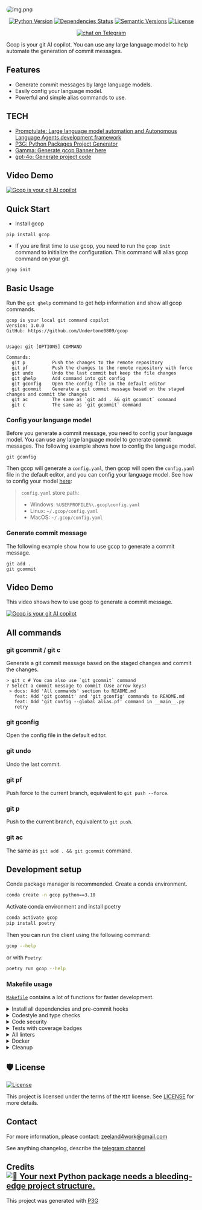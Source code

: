 <img src="assets/images/banner.png" alt="img.png" style="border-radius: 15px;">

<div align="center">

[![Python Version](https://img.shields.io/pypi/pyversions/gcop.svg)](https://pypi.org/project/gcop/)
[![Dependencies Status](https://img.shields.io/badge/dependencies-up%20to%20date-brightgreen.svg)](https://github.com/Undertone0809/gcop/pulls?utf8=%E2%9C%93&q=is%3Apr%20author%3Aapp%2Fdependabot)
[![Semantic Versions](https://img.shields.io/badge/%20%20%F0%9F%93%A6%F0%9F%9A%80-semantic--versions-e10079.svg)](https://github.com/Undertone0809/gcop/releases)
[![License](https://img.shields.io/github/license/Undertone0809/gcop)](https://github.com/Undertone0809/gcop/blob/main/LICENSE)

<a href="https://t.me/zeeland0809" target="_blank">
    <img src="https://img.shields.io/badge/Telegram-join%20chat-2CA5E0?logo=telegram&logoColor=white" alt="chat on Telegram">
</a>

</div>

Gcop is your git AI copilot. You can use any large language model to help automate the generation of commit messages.

## Features

- Generate commit messages by large language models.
- Easily config your language model.
- Powerful and simple alias commands to use.

## TECH

- [Promptulate: Large language model automation and Autonomous Language Agents development framework](https://github.com/Undertone0809/promptulate)
- [P3G: Python Packages Project Generator](https://github.com/Undertone0809/P3G)
- [Gamma: Generate gcop Banner here](https://gamma.app/)
- [gpt-4o: Generate project code](https://openai.com/)

## Video Demo

[![Gcop is your git AI copilot](https://zeeland-bucket.oss-cn-beijing.aliyuncs.com/images/20240624003422.png)](https://www.youtube.com/watch?v=j7qKI_TdhXs "Gcop is your git AI copilot")

## Quick Start

- Install gcop

```shell
pip install gcop
```

- If you are first time to use gcop, you need to run the `gcop init` command to initialize the configuration. This command will alias gcop command on your git.

```shell
gcop init
```

## Basic Usage

Run the `git ghelp` command to get help information and show all gcop commands.

```shell
gcop is your local git command copilot
Version: 1.0.0
GitHub: https://github.com/Undertone0809/gcop


Usage: git [OPTIONS] COMMAND

Commands:
  git p          Push the changes to the remote repository
  git pf         Push the changes to the remote repository with force
  git undo       Undo the last commit but keep the file changes
  git ghelp      Add command into git config
  git gconfig    Open the config file in the default editor
  git gcommit    Generate a git commit message based on the staged changes and commit the changes
  git ac         The same as `git add . && git gcommit` command
  git c          The same as `git gcommit` command
```

### Config your language model

Before you generate a commit message, you need to config your language model. You can use any large language model to generate commit messages. The following example shows how to config the language model.

```shell
git gconfig
```

Then gcop will generate a `config.yaml`, then gcop will open the `config.yaml` file in the default editor, and you can config your language model. See how to config your model [here](./docs/how-to-config-model.md):

> `config.yaml` store path:
> - Windows: `%USERPROFILE%\.gcop\config.yaml`
> - Linux: `~/.gcop/config.yaml`
> - MacOS: `~/.gcop/config.yaml`

### Generate commit message

The following example show how to use gcop to generate a commit message. 

```shell
git add .
git gcommit
```

## Video Demo

This video shows how to use gcop to generate a commit message.

[![Gcop is your git AI copilot](https://zeeland-bucket.oss-cn-beijing.aliyuncs.com/images/20240624003422.png)](https://www.youtube.com/watch?v=j7qKI_TdhXs "Gcop is your git AI copilot")

## All commands

### git gcommit / git c

Generate a git commit message based on the staged changes and commit the changes.

```shell
> git c # You can also use `git gcommit` command
? Select a commit message to commit (Use arrow keys)
 » docs: Add 'All commands' section to README.md
   feat: Add 'git gcommit' and 'git gconfig' commands to README.md
   feat: Add 'git config --global alias.pf' command in __main__.py
   retry
```

### git gconfig

Open the config file in the default editor.

### git undo

Undo the last commit.

### git pf

Push force to the current branch, equivalent to `git push --force`.

### git p

Push to the current branch, equivalent to `git push`.

### git ac

The same as `git add . && git gcommit` command.

## Development setup

Conda package manager is recommended. Create a conda environment.

```bash
conda create -n gcop python==3.10
```

Activate conda environment and install poetry

```bash
conda activate gcop
pip install poetry
```

Then you can run the client using the following command:

```bash
gcop --help
```

or with `Poetry`:

```bash
poetry run gcop --help
```

### Makefile usage

[`Makefile`](https://github.com/Undertone0809/gcop/blob/main/Makefile) contains a lot of
functions for faster development.


<details>
<summary>Install all dependencies and pre-commit hooks</summary>
<p>

Install requirements:

```bash
make install
```

Pre-commit hooks coulb be installed after `git init` via

```bash
make pre-commit-install
```

</p>
</details>

<details>
<summary>Codestyle and type checks</summary>
<p>

Automatic formatting uses `ruff`.

```bash
make polish-codestyle

# or use synonym
make formatting
```

Codestyle checks only, without rewriting files:

```bash
make check-codestyle
```

> Note: `check-codestyle` uses `ruff` and `darglint` library

</p>
</details>

<details>
<summary>Code security</summary>
<p>

> If this command is not selected during installation, it cannnot be used.

```bash
make check-safety
```

This command launches `Poetry` integrity checks as well as identifies security issues
with `Safety` and `Bandit`.

```bash
make check-safety
```

</p>
</details>

<details>
<summary>Tests with coverage badges</summary>
<p>

Run `pytest`

```bash
make test
```

</p>
</details>

<details>
<summary>All linters</summary>
<p>

Of course there is a command to run all linters in one:

```bash
make lint
```

the same as:

```bash
make check-codestyle && make test && make check-safety
```

</p>
</details>

<details>
<summary>Docker</summary>
<p>

```bash
make docker-build
```

which is equivalent to:

```bash
make docker-build VERSION=latest
```

Remove docker image with

```bash
make docker-remove
```

More
information [about docker](https://github.com/Undertone0809/python-package-template/tree/main/%7B%7B%20cookiecutter.project_name%20%7D%7D/docker).

</p>
</details>

<details>
<summary>Cleanup</summary>
<p>
Delete pycache files

```bash
make pycache-remove
```

Remove package build

```bash
make build-remove
```

Delete .DS_STORE files

```bash
make dsstore-remove
```

Remove .mypycache

```bash
make mypycache-remove
```

Or to remove all above run:

```bash
make cleanup
```

</p>
</details>

## 🛡 License

[![License](https://img.shields.io/github/license/Undertone0809/gcop)](https://github.com/Undertone0809/gcop/blob/main/LICENSE)

This project is licensed under the terms of the `MIT` license.
See [LICENSE](https://github.com/Undertone0809/gcop/blob/main/LICENSE) for more details.

## Contact

For more information, please
contact: [zeeland4work@gmail.com](mailto:zeeland4work@gmail.com)

See anything changelog, describe the [telegram channel](https://t.me/zeeland0809)


## Credits [![🚀 Your next Python package needs a bleeding-edge project structure.](https://img.shields.io/badge/P3G-%F0%9F%9A%80-brightgreen)](https://github.com/Undertone0809/python-package-template)

This project was generated with [P3G](https://github.com/Undertone0809/P3G)
